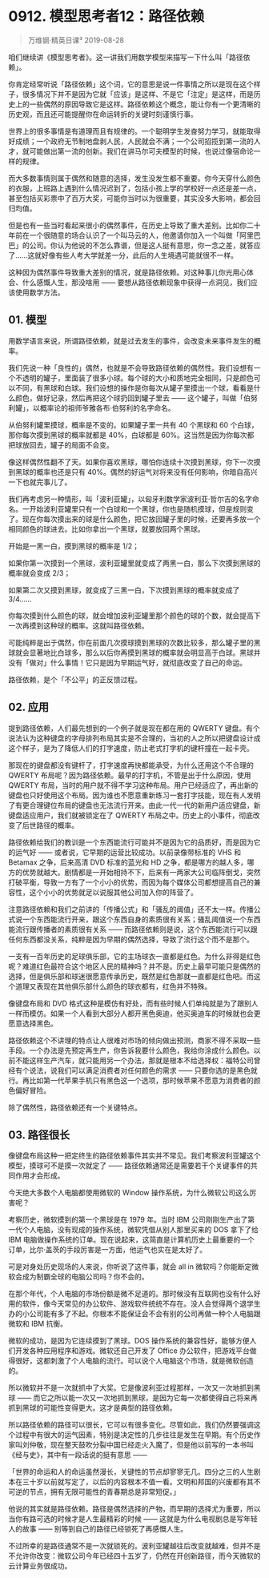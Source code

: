 # 0912. 模型思考者12：路径依赖
> 万维钢·精英日课³
2019-08-28

咱们继续讲《模型思考者》。这一讲我们用数学模型来描写一下什么叫「路径依赖」。

你肯定经常听说「路径依赖」这个词，它的意思是说一件事情之所以是现在这个样子，很多情况下并不是因为它就「应该」是这样、不是它「注定」是这样，而是历史上的一些偶然的原因导致它是这样。路径依赖这个概念，能让你有一个更清晰的历史观，而且还可能提醒你在命运转折的关键时刻谨慎行事。

世界上的很多事情是有道理而且有规律的。一个聪明学生发奋努力学习，就能取得好成绩；一个政府无节制地盘剥人民，人民就会不满；一个公司招揽到第一流的人才，就可能做出第一流的创新。我们在讲马尔可夫模型的时候，也说过像宿命论一样的规律。

而大多数事情则属于偶然和随意的选择，发生没发生都不重要。你今天穿什么颜色的衣服，上班路上遇到什么情况迟到了，包括小孩上学的学校好一点还是差一点，甚至包括买彩票中了百万大奖，可能你当时以为很重要，其实没多大影响，都会回归均值。

但是也有一些当时看起来很小的偶然事件，在历史上导致了重大差别。比如你二十年前在一个很随意的场合认识了一个叫马云的人，他邀请你加入一个叫做「阿里巴巴」的公司。你认为他说的不怎么靠谱，但是这人挺有意思，你一念之差，就答应了……这就好像有些人考大学就差一分，此后的人生境遇可能就很不一样。

这种因为偶然事件导致重大差别的情况，就是路径依赖。对这种事儿你光用心体会、什么感慨人生，那没啥用 —— 要想从路径依赖现象中获得一点洞见，我们应该使用数学方法。

## 01. 模型

用数学语言来说，所谓路径依赖，就是过去发生的事件，会改变未来事件发生的概率。

我们先说一种「良性的」偶然，也就是不会导致路径依赖的偶然性。我们设想有一个不透明的罐子，里面装了很多小球。每个球的大小和质地完全相同，只是颜色可以不同，有黑球和白球。我们设想的操作是你每次从罐子里摸出一个球，看看是什么颜色，做好记录，然后再把这个球扔回到罐子里去 —— 这个罐子，叫做「伯努利罐」，以概率论的祖师爷雅各布·伯努利的名字命名。

从伯努利罐里摸球，概率是不变的。如果罐子里一共有 40 个黑球和 60 个白球，那你每次摸到黑球的概率就都是 40%，白球都是 60%。这当然是因为你每次都把球放回去，罐子的局面不会变。

像这样偶然性翻不了天。如果你喜欢黑球，哪怕你连续十次摸到黑球，你下一次摸到黑球的概率也还是只有 40%。偶然的好运气对将来没有任何影响，你暗自高兴一下也就完事儿了。

我们再考虑另一种情形，叫「波利亚罐」，以匈牙利数学家波利亚·哲尔吉的名字命名。一开始波利亚罐里只有一个白球和一个黑球，你也是随机摸球，但是规则变了。现在你每次摸出来的球是什么颜色，把它放回罐子里的时候，还要再多放一个相同颜色的球进去。比如你拿出一个黑球，就要放回两个黑球。

开始是一黑一白，摸到黑球的概率是 1/2；

如果你第一次摸到一个黑球，波利亚罐里就变成了两黑一白，那么下次摸到黑球的概率就会变成 2/3；

如果第二次又摸到黑球，就变成了三黑一白，下次摸到黑球的概率就变成了 3/4……

你每次摸到什么颜色的球，就会增加波利亚罐里那个颜色的球的个数，就会提高下一次再摸到这种球的概率。这就叫路径依赖。

可能纯粹是出于偶然，你在前面几次摸球摸到黑球的次数比较多，那么罐子里的黑球就会显著地比白球多，那么以后你再摸到黑球的概率就会明显高于白球。黑球并没有「做对」什么事情！它只是因为早期运气好，就彻底改变了自己的命运。

路径依赖，是个「不公平」的正反馈过程。

## 02. 应用

提到路径依赖，人们最先想到的一个例子就是现在都在用的 QWERTY 键盘。有个说法认为这种键盘的字母排列布局其实是不合理的，当初的人之所以把键盘设计成这个样子，是为了降低人们的打字速度，防止老式打字机的键杆撞在一起卡壳。

那现在的键盘都没有键杆了，打字速度再快都能承受，为什么还用这个不合理的 QWERTY 布局呢？因为路径依赖。最早的打字机，不管是出于什么原因，使用 QWERTY 布局，当时的用户就不得不学习这种布局。用户已经适应了，再出新的键盘也只好使用这个布局。因为谁也不愿意重新练习一套打字技能，现在有人发明了有更合理键位布局的键盘也无法流行开来。由此一代一代的新用户适应键盘，新键盘适应用户，我们就被锁定在了 QWERTY 布局之中。历史上的小事件，彻底改变了后世路径的概率。

路径依赖给我们的教训是一个东西能流行可能并不是因为它的品质好，而是因为它的运气好 —— 或者说，它早期的运营比较成功。以前录像带标准的 VHS 和 Betamax 之争，后来高清 DVD 标准的蓝光和 HD 之争，都是哪方的越人多，哪方的优势就越大。剧情都是一开始相持不下，后来有一两家大公司临阵倒戈，突然打破平衡，导致一方有了一个小小的优势，而因为每个媒体公司都想提高自己的兼容性，这个小小的优势就足以说服其他公司加入你的阵营了。

注意路径依赖和我们之前讲的「传播公式」和「骚乱的阈值」还不太一样。传播公式说一个东西能流行开来，跟这个东西自身的素质很有关系；骚乱阈值说一个东西能流行跟传播者的素质很有关系 —— 而路径依赖则是说，这个东西能流行可以跟任何东西都没关系，纯粹是因为早期的偶然选择，导致了流行这个而不是那个。

一支有一百年历史的足球俱乐部，它的主场球衣一直都是红色。为什么非得是红色呢？难道红色最符合这个地区人民的精神吗？并不是。历史上最早可能只是偶然的选择，但是俱乐部和球迷很愿意传承历史，既然是红色那就一直都是红色吧。而这个道理又表现在其他俱乐部什么颜色的球衣都有，红色并不特殊。

像键盘布局和 DVD 格式这种是模仿有好处，而有些时候人们单纯就是为了跟别人一样而模仿。如果一个人看到大部分人都开黑色奥迪，他买奥迪车的时候就也会更愿意选择黑色。

路径依赖这个不讲理的特点让人很难对市场的倾向做出预测，商家不得不采取一些手段。一个办法是先预定再生产，你告诉我要什么颜色，我给你涂成什么颜色。以前不能这样生产汽车，就只能用另一个办法，那就是根本不给选择权：福特公司曾经有个说法，说我们可以满足消费者对任何颜色的需求 —— 只要你选的是黑色就行。再比如第一代苹果手机只有黑色这一个选项，那时候苹果不愿意为消费者的颜色偏好冒险。

除了偶然性，路径依赖还有一个关键特点。

## 03. 路径很长

像键盘布局这种一把定终生的路径依赖事件其实并不常见。我们考察波利亚罐这个模型，摸球可不是摸一次就定了 —— 路径依赖通常还是需要若干个关键事件的共同作用才会形成。

今天绝大多数个人电脑都使用微软的 Window 操作系统，为什么微软公司这么厉害呢？

考察历史，微软摸到的第一个黑球是在 1979 年。当时 IBM 公司刚刚生产出了第一代个人电脑，没有现成的操作系统，微软凭借从别人那里买来的 DOS 拿下了给 IBM 电脑做操作系统的订单。现在说起来，这简直是计算机历史上最重要的一个订单，比尔·盖茨的手段厉害是一方面，他运气也实在是太好了。

可是对身处历史现场的人来说，你听说了这件事，就会 all in 微软吗？你能断定微软会成为制霸全球的电脑公司吗？你不会的。

在那个年代，个人电脑的市场份额是微不足道的。那时候没有互联网也没有什么好用的软件，像今天常见的办公软件、游戏软件统统不存在。没人会觉得两个退学生办的小公司能有多了不起。你根本不能保证会不会有别的公司再做一种个人电脑跟微软和 IBM 抗衡。

微软的成功，是因为它连续摸到了黑球。DOS 操作系统的兼容性好，能够方便人们开发各种应用程序和游戏。微软还自己开发了 Office 办公软件，把游戏平台做得很好，这都刺激了个人电脑的流行。可以说个人电脑这个市场，就是微软创造的。

所以微软并不是一次就抓中了大奖。它是像波利亚过程那样，一次又一次地抓到黑球 —— 而它之所以能一次又一次地抓到黑球，是因为它每一次都使得自己将来再抓到黑球的可能性变得更大。这才是典型的路径依赖。

所以路径依赖的路径可以很长，它可以有很多变化。尽管如此，我们仍然要强调这个过程中有很大的运气因素，特别是决定性的几步往往是发生在早期。有个历史作家叫刘仲敬，现在整天鼓吹分裂中国已经走火入魔了，但是他以前写的一本书叫《经与史》，其中有一段话说的挺有意思 ——

「世界的命运和人的命运虽然漫长，关键性的节点却寥寥无几。四分之三的人生剧本在三十岁以前就写定了，以后的内容根本不值一看。文明和邦国的兴废都有其不可逆的节点，拥有无限可能性的青春期总是非常短促。」

他说的其实就是路径依赖。路径是偶然选择的产物，而早期的选择尤为重要，所以当你有路可选的时候才是人生最精彩的时候 —— 这就是为什么电视剧总是写年轻人的故事 —— 别等到自己的路径已经锁死了再感慨人生。

不过所幸的是路径通常不是一次就锁死的。波利亚罐越往后改变就越难，但并不是不允许你改变：微软公司今年已经四十五岁了，仍然在开创新路径，而今天微软的云计算业务很成功。

